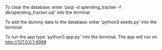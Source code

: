 To clear the database:
enter 'psql -d spending_tracker -f db/spending_tracker.sql' into the terminal

To add the dummy data to the database:
enter 'python3 seeds.py' into the terminal 

To run the app type 'python3 app.py' into the terminal.
The app will run on http://127.0.0.1:4999

